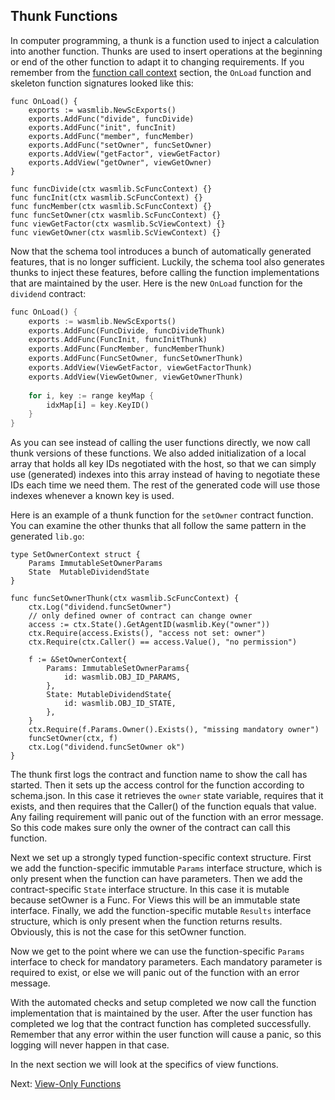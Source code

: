 ## Thunk Functions

In computer programming, a thunk is a function used to inject a calculation into another
function. Thunks are used to insert operations at the beginning or end of the other
function to adapt it to changing requirements. If you remember from
the [function call context](context.md) section, the `OnLoad` function and skeleton 
function signatures looked like this:

```golang
func OnLoad() {
    exports := wasmlib.NewScExports()
    exports.AddFunc("divide", funcDivide)
    exports.AddFunc("init", funcInit)
    exports.AddFunc("member", funcMember)
    exports.AddFunc("setOwner", funcSetOwner)
    exports.AddView("getFactor", viewGetFactor)
    exports.AddView("getOwner", viewGetOwner)
}

func funcDivide(ctx wasmlib.ScFuncContext) {}
func funcInit(ctx wasmlib.ScFuncContext) {}
func funcMember(ctx wasmlib.ScFuncContext) {}
func funcSetOwner(ctx wasmlib.ScFuncContext) {}
func viewGetFactor(ctx wasmlib.ScViewContext) {}
func viewGetOwner(ctx wasmlib.ScViewContext) {}
```

Now that the schema tool introduces a bunch of automatically generated features, that 
is no longer sufficient. Luckily, the schema tool also generates thunks 
to inject these features, before calling the function implementations that are 
maintained by the user. Here is the new `OnLoad` function for the `dividend` contract:

```rust
func OnLoad() {
    exports := wasmlib.NewScExports()
    exports.AddFunc(FuncDivide, funcDivideThunk)
    exports.AddFunc(FuncInit, funcInitThunk)
    exports.AddFunc(FuncMember, funcMemberThunk)
    exports.AddFunc(FuncSetOwner, funcSetOwnerThunk)
    exports.AddView(ViewGetFactor, viewGetFactorThunk)
    exports.AddView(ViewGetOwner, viewGetOwnerThunk)
    
    for i, key := range keyMap {
        idxMap[i] = key.KeyID()
    }
}
```

As you can see instead of calling the user functions directly, we now call thunk 
versions of these functions. We also added initialization of a local array that holds 
all key IDs negotiated with the host, so that we can simply use (generated) indexes 
into this array instead of having to negotiate these IDs each time we need them. The 
rest of the generated code will use those indexes whenever a known key is used.

Here is an example of a thunk function for the `setOwner` contract function. You can 
examine the other thunks that all follow the same pattern in the generated `lib.go`:

```golang
type SetOwnerContext struct {
    Params ImmutableSetOwnerParams
    State  MutableDividendState
}

func funcSetOwnerThunk(ctx wasmlib.ScFuncContext) {
    ctx.Log("dividend.funcSetOwner")
    // only defined owner of contract can change owner
    access := ctx.State().GetAgentID(wasmlib.Key("owner"))
    ctx.Require(access.Exists(), "access not set: owner")
    ctx.Require(ctx.Caller() == access.Value(), "no permission")
    
    f := &SetOwnerContext{
        Params: ImmutableSetOwnerParams{
            id: wasmlib.OBJ_ID_PARAMS,
        },
        State: MutableDividendState{
            id: wasmlib.OBJ_ID_STATE,
        },
    }
    ctx.Require(f.Params.Owner().Exists(), "missing mandatory owner")
    funcSetOwner(ctx, f)
    ctx.Log("dividend.funcSetOwner ok")
}
```

The thunk first logs the contract and function name to show the call has started. Then it
sets up the access control for the function according to schema.json. In this case it
retrieves the `owner` state variable, requires that it exists, and then requires that the
Caller() of the function equals that value. Any failing requirement will panic out of the
function with an error message. So this code makes sure only the owner of the contract can
call this function.

Next we set up a strongly typed function-specific context structure. First we add the
function-specific immutable `Params` interface structure, which is only present when the
function can have parameters. Then we add the contract-specific `State` interface
structure. In this case it is mutable because setOwner is a Func. For Views this will be
an immutable state interface. Finally, we add the function-specific mutable `Results`
interface structure, which is only present when the function returns results. Obviously,
this is not the case for this setOwner function.

Now we get to the point where we can use the function-specific `Params` interface to check
for mandatory parameters. Each mandatory parameter is required to exist, or else we will
panic out of the function with an error message.

With the automated checks and setup completed we now call the function implementation that
is maintained by the user. After the user function has completed we log that the contract
function has completed successfully. Remember that any error within the user function will
cause a panic, so this logging will never happen in that case.

In the next section we will look at the specifics of view functions.

Next: [View-Only Functions](views.md)

